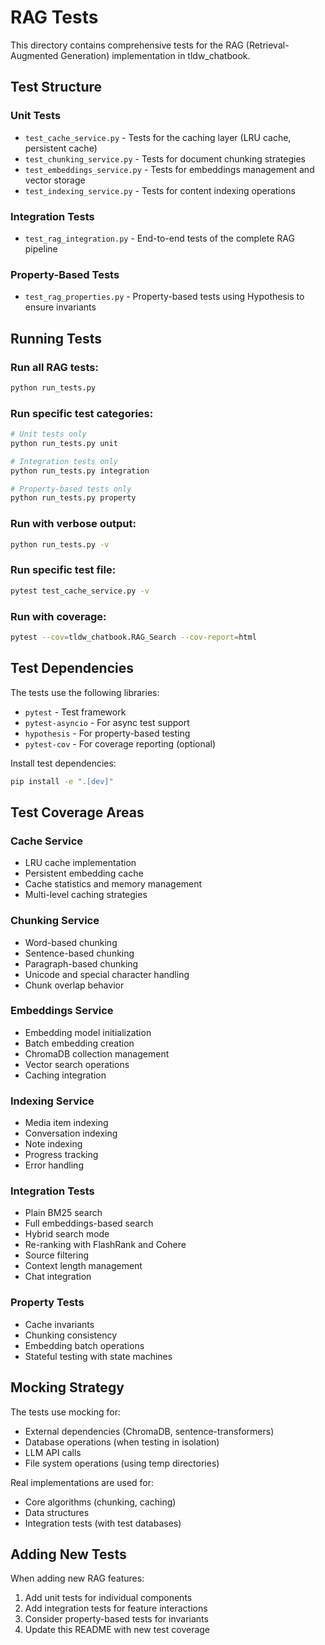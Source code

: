 # RAG Tests

This directory contains comprehensive tests for the RAG (Retrieval-Augmented Generation) implementation in tldw_chatbook.

## Test Structure

### Unit Tests
- `test_cache_service.py` - Tests for the caching layer (LRU cache, persistent cache)
- `test_chunking_service.py` - Tests for document chunking strategies
- `test_embeddings_service.py` - Tests for embeddings management and vector storage
- `test_indexing_service.py` - Tests for content indexing operations

### Integration Tests
- `test_rag_integration.py` - End-to-end tests of the complete RAG pipeline

### Property-Based Tests
- `test_rag_properties.py` - Property-based tests using Hypothesis to ensure invariants

## Running Tests

### Run all RAG tests:
```bash
python run_tests.py
```

### Run specific test categories:
```bash
# Unit tests only
python run_tests.py unit

# Integration tests only
python run_tests.py integration

# Property-based tests only
python run_tests.py property
```

### Run with verbose output:
```bash
python run_tests.py -v
```

### Run specific test file:
```bash
pytest test_cache_service.py -v
```

### Run with coverage:
```bash
pytest --cov=tldw_chatbook.RAG_Search --cov-report=html
```

## Test Dependencies

The tests use the following libraries:
- `pytest` - Test framework
- `pytest-asyncio` - For async test support
- `hypothesis` - For property-based testing
- `pytest-cov` - For coverage reporting (optional)

Install test dependencies:
```bash
pip install -e ".[dev]"
```

## Test Coverage Areas

### Cache Service
- LRU cache implementation
- Persistent embedding cache
- Cache statistics and memory management
- Multi-level caching strategies

### Chunking Service
- Word-based chunking
- Sentence-based chunking
- Paragraph-based chunking
- Unicode and special character handling
- Chunk overlap behavior

### Embeddings Service
- Embedding model initialization
- Batch embedding creation
- ChromaDB collection management
- Vector search operations
- Caching integration

### Indexing Service
- Media item indexing
- Conversation indexing
- Note indexing
- Progress tracking
- Error handling

### Integration Tests
- Plain BM25 search
- Full embeddings-based search
- Hybrid search mode
- Re-ranking with FlashRank and Cohere
- Source filtering
- Context length management
- Chat integration

### Property Tests
- Cache invariants
- Chunking consistency
- Embedding batch operations
- Stateful testing with state machines

## Mocking Strategy

The tests use mocking for:
- External dependencies (ChromaDB, sentence-transformers)
- Database operations (when testing in isolation)
- LLM API calls
- File system operations (using temp directories)

Real implementations are used for:
- Core algorithms (chunking, caching)
- Data structures
- Integration tests (with test databases)

## Adding New Tests

When adding new RAG features:
1. Add unit tests for individual components
2. Add integration tests for feature interactions
3. Consider property-based tests for invariants
4. Update this README with new test coverage